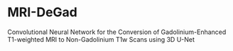 # MRI-DeGad
Convolutional Neural Network for the Conversion of Gadolinium-Enhanced T1-weighted MRI to Non-Gadolinium T1w Scans using 3D U-Net
